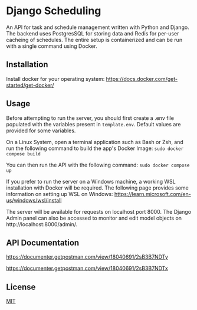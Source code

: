 # Django Scheduling

An API for task and schedule management written with Python and Django. The backend uses PostgresSQL for storing
data and Redis for per-user cacheing of schedules. The entire setup is containerized and can be run with a single
command using Docker.

## Installation

Install docker for your operating system:
https://docs.docker.com/get-started/get-docker/

## Usage

Before attempting to run the server, you should first create a .env file populated with the variables present in ```template.env```. Default values are provided for some variables.

On a Linux System, open a terminal application such as Bash or Zsh, and run the following command to build the app's Docker Image:
```sudo docker compose build```

You can then run the API with the following command:
```sudo docker compose up```

If you prefer to run the server on a Windows machine, a working WSL installation with Docker will be required. The following page provides some information on setting up WSL on Windows: https://learn.microsoft.com/en-us/windows/wsl/install 

The server will be available for requests on localhost port 8000. The Django Admin panel can also be
accessed to monitor and edit model objects on http://localhost:8000/admin/.

## API Documentation

https://documenter.getpostman.com/view/18040691/2sB3B7NDTy

https://documenter.getpostman.com/view/18040691/2sB3B7NDTx

## License

[MIT](https://choosealicense.com/licenses/mit/)
